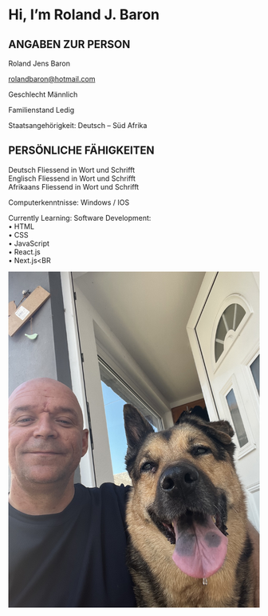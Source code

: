 # Hi, I’m Roland J. Baron

## ANGABEN ZUR PERSON 
Roland Jens Baron

rolandbaron@hotmail.com 

Geschlecht Männlich

Familienstand Ledig

Staatsangehörigkeit: Deutsch – Süd Afrika
	
## PERSÖNLICHE FÄHIGKEITEN

Deutsch	Fliessend in Wort und Schrifft<br>
Englisch Fliessend in Wort und Schrifft<br>
Afrikaans Fliessend in Wort und Schrifft<br>

Computerkenntnisse:  Windows / IOS

Currently Learning: Software Development:<br> 
• HTML<br>
• CSS<br>
• JavaScript<br>
• React.js<br>
• Next.js<BR


![Me and sheila](IMG_1581.JPEG)
